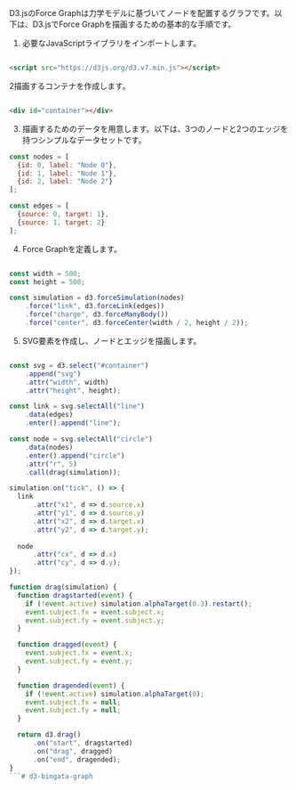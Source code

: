 D3.jsのForce Graphは力学モデルに基づいてノードを配置するグラフです。以下は、D3.jsでForce Graphを描画するための基本的な手順です。

1. 必要なJavaScriptライブラリをインポートします。

```html

<script src="https://d3js.org/d3.v7.min.js"></script>

```

2描画するコンテナを作成します。
```html

<div id="container"></div>
```
3. 描画するためのデータを用意します。以下は、3つのノードと2つのエッジを持つシンプルなデータセットです。
```javascript
const nodes = [
  {id: 0, label: "Node 0"},
  {id: 1, label: "Node 1"},
  {id: 2, label: "Node 2"}
];

const edges = [
  {source: 0, target: 1},
  {source: 1, target: 2}
];
```

4. Force Graphを定義します。
```javascript

const width = 500;
const height = 500;

const simulation = d3.forceSimulation(nodes)
    .force("link", d3.forceLink(edges))
    .force("charge", d3.forceManyBody())
    .force("center", d3.forceCenter(width / 2, height / 2));
```

5. SVG要素を作成し、ノードとエッジを描画します。
```javascript

const svg = d3.select("#container")
    .append("svg")
    .attr("width", width)
    .attr("height", height);

const link = svg.selectAll("line")
    .data(edges)
    .enter().append("line");

const node = svg.selectAll("circle")
    .data(nodes)
    .enter().append("circle")
    .attr("r", 5)
    .call(drag(simulation));

simulation.on("tick", () => {
  link
      .attr("x1", d => d.source.x)
      .attr("y1", d => d.source.y)
      .attr("x2", d => d.target.x)
      .attr("y2", d => d.target.y);
  
  node
      .attr("cx", d => d.x)
      .attr("cy", d => d.y);
});

function drag(simulation) {
  function dragstarted(event) {
    if (!event.active) simulation.alphaTarget(0.3).restart();
    event.subject.fx = event.subject.x;
    event.subject.fy = event.subject.y;
  }

  function dragged(event) {
    event.subject.fx = event.x;
    event.subject.fy = event.y;
  }

  function dragended(event) {
    if (!event.active) simulation.alphaTarget(0);
    event.subject.fx = null;
    event.subject.fy = null;
  }

  return d3.drag()
      .on("start", dragstarted)
      .on("drag", dragged)
      .on("end", dragended);
}
```# d3-bingata-graph
